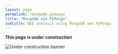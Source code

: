 ```yaml
---
layout: page
permalink: /mongodb-pymongo
title: "MongoDB and PyMongo"
subtitle: NEO analysis using MongoDB and PyMongo.
---
```


**This page is under construction**

![Under construction banner](https://alvavr.github.io//img/under-construction.png)